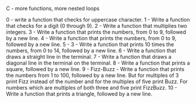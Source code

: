 C - more functions, more nested loops

0 - write a function that checks for uppercase character.
1 - Write a function that checks for a digit (0 through 9).
2 - Write a function that multiplies two integers.
3 - Write a function that prints the numbers, from 0 to 9, followed by a new line.
4 - Write a function that prints the numbers, from 0 to 9, followed by a new line.
5 - 3 - Write a function that prints 10 times the numbers, from 0 to 14, followed by a new line.                      6 - Write a function that draws a straight line in the terminal.                                                      7 - Write a function that draws a diagonal line in the terminal on the terminal.                                      8 - Write a function that prints a square, followed by a new line.                                                    9 - Fizz-Buzz - Write a function that prints the numbers from 1 to 100, followed by a new line. But for multiples of 3 print Fizz instead of the number and for the multiples of five print Buzz. For numbers which are multiples of both three and five print FizzBuzz.
10 - Write a function that prints a triangle, followed by a new line.
